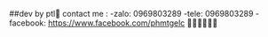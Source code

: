 ##dev by ptl👀
contact me :
-zalo: 0969803289
-tele: 0969803289
-facebook: https://www.facebook.com/phmtgelc
🤞💕💕💕💕💕
